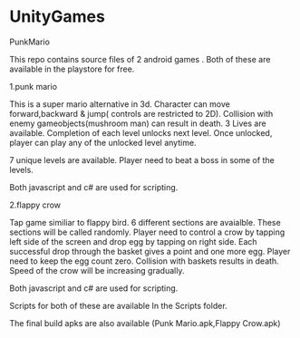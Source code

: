 # UnityGames
PunkMario

This repo contains source files of 2 android games . Both of these are available in the playstore for free.

1.punk mario 

This is a super mario alternative in 3d. Character can move forward,backward & jump( controls are restricted to 2D). Collision with enemy gameobjects(mushroom man) can result in death. 3 Lives are available. Completion of each level unlocks next level. 
Once unlocked, player can play any of the unlocked level anytime.

7 unique levels are available. Player need to beat a boss in some of the levels.

Both javascript and c# are used for scripting.


2.flappy crow 

 Tap game similiar to flappy bird. 6 different sections are avaialble. These sections will be called randomly.
Player need to control a crow by tapping left side of the screen and drop egg by tapping on right side. Each successful drop through the basket gives a point and one more egg. Player need to keep the egg count zero. Collision with baskets results in death. Speed of the crow will be increasing gradually.

Both javascript and c# are used for scripting.



Scripts for both of these are available In the Scripts folder.

The final build apks are also available (Punk Mario.apk,Flappy Crow.apk)







